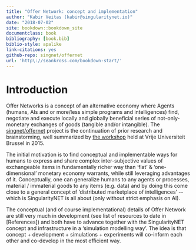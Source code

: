 ```yaml
--- 
title: "Offer Network: concept and implementation"
author: "Kabir Veitas (kabir@singularitynet.io)"
date: "2018-07-02"
site: bookdown::bookdown_site
documentclass: book
bibliography: [book.bib]
biblio-style: apalike
link-citations: yes
github-repo: singnet/offernet
url: 'http\://seankross.com/bookdown-start/'
---
```


# Introduction

Offer Networks is a concept of an alternative economy where Agents (humans, AIs and or more/less simple programs and intelligences) find, negotiate and execute locally and globally beneficial series of not-only-monetary exchanges of goods (tangible and/or intangible). The [singnet/offernet](https://github.com/singnet/offernet) project is the continuation of prior research and brainstorming, well summarized by [the workshop](http://globalbraininstitute.github.io/onet/) held at Vrije Universiteit Brussel in 2015.

The initial motivation is to find conceptual and implementable ways for humans to express and share complex inter-subjective values of exchangeable items in fundamentally richer way than ‘flat’ & ‘one-dimensional’ monetary economy warrants, while still leveraging advantages of it. Conceptually, one can generalize humans to any agents or processes, material / immaterial goods to any items (e.g. data) and by doing this come close to a general concept of ‘distributed marketplace of intelligences’  -- which is SingularityNET is all about (only without strict emphasis on AI).

The conceptual (and of course implementational) details of Offer Network are still very much in development (see list of resources to date in [References]) and both have to advance together with the SingularityNET concept and infrastructure in a ‘simulation modelling way’. The idea is that concept + development + simulations + experiments will co-inform each other and co-develop in the most efficient way.
